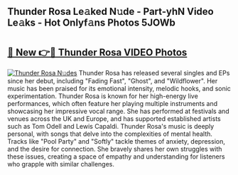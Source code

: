 ## Thunder Rosa Le𝚊ked N𝚞de - Part-yhN Video Le𝚊ks - Hot Onlyf𝚊ns Photos 5JOWb

# <h2><a href="http://ac31681.deff.icu/?id=Thunder+Rosa">🔗 New 👉🔴 Thunder Rosa VIDEO Photos</a></h2>

[![Thunder Rosa N𝚞des](https://i.imgur.com/rIISA9y.gif)](http://ac31681.deff.icu/?id=Thunder+Rosa)
Thunder Rosa has released several singles and EPs since her debut, including "Fading Fast", "Ghost", and "Wildflower". Her music has been praised for its emotional intensity, melodic hooks, and sonic experimentation. Thunder Rosa is known for her high-energy live performances, which often feature her playing multiple instruments and showcasing her impressive vocal range. She has performed at festivals and venues across the UK and Europe, and has supported established artists such as Tom Odell and Lewis Capaldi. Thunder Rosa's music is deeply personal, with songs that delve into the complexities of mental health. Tracks like "Pool Party" and "Softly" tackle themes of anxiety, depression, and the desire for connection. She bravely shares her own struggles with these issues, creating a space of empathy and understanding for listeners who grapple with similar challenges.
